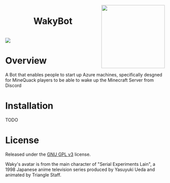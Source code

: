 <h1 align="center">
  <br>
  <img src="https://http2.mlstatic.com/-dvd-anime-serial-experiments-lain-completo-D_NQ_NP_757386-MLB27696979047_072018-F.jpg" width="200" height="200" align="right" />
  <br>
  WakyBot
  <br>
</h1>
<br>
<img src="https://api.travis-ci.org/Minequack/WakyBot.svg?branch=master" align="center" />
</br>

# Overview

A Bot that enables people to start up Azure machines, specifically desgned for MineQuack players to be able to wake up the Minecraft Server from Discord

# Installation

TODO
# License

Released under the [GNU GPL v3](https://www.gnu.org/licenses/gpl-3.0.en.html) license.

Waky's avatar is from the main character of "Serial Experiments Lain", a 1998 Japanese anime television series produced by Yasuyuki Ueda and animated by Triangle Staff.
